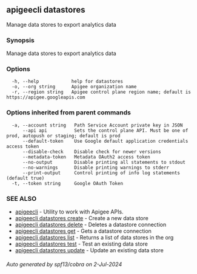 ## apigeecli datastores

Manage data stores to export analytics data

### Synopsis

Manage data stores to export analytics data

### Options

```
  -h, --help            help for datastores
  -o, --org string      Apigee organization name
  -r, --region string   Apigee control plane region name; default is https://apigee.googleapis.com
```

### Options inherited from parent commands

```
  -a, --account string   Path Service Account private key in JSON
      --api api          Sets the control plane API. Must be one of prod, autopush or staging; default is prod
      --default-token    Use Google default application credentials access token
      --disable-check    Disable check for newer versions
      --metadata-token   Metadata OAuth2 access token
      --no-output        Disable printing all statements to stdout
      --no-warnings      Disable printing warnings to stderr
      --print-output     Control printing of info log statements (default true)
  -t, --token string     Google OAuth Token
```

### SEE ALSO

* [apigeecli](apigeecli.md)	 - Utility to work with Apigee APIs.
* [apigeecli datastores create](apigeecli_datastores_create.md)	 - Create a new data store
* [apigeecli datastores delete](apigeecli_datastores_delete.md)	 - Deletes a datastore connection
* [apigeecli datastores get](apigeecli_datastores_get.md)	 - Gets a datastore connection
* [apigeecli datastores list](apigeecli_datastores_list.md)	 - Returns a list of data stores in the org
* [apigeecli datastores test](apigeecli_datastores_test.md)	 - Test an existing data store
* [apigeecli datastores update](apigeecli_datastores_update.md)	 - Update an existing data store

###### Auto generated by spf13/cobra on 2-Jul-2024
